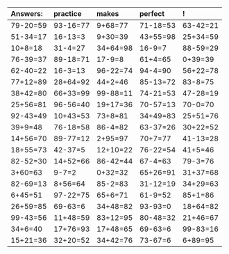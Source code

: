 | Answers: | practice | makes | perfect | ! |
| :--- | :--- | :--- | :--- | :--- |
| 79-20=59 | 93-16=77 | 9+68=77 | 71-18=53 | 63-42=21 | 
| 51-34=17 | 16-13=3 | 9+30=39 | 43+55=98 | 25+34=59 | 
| 10+8=18 | 31-4=27 | 34+64=98 | 16-9=7 | 88-59=29 | 
| 76-39=37 | 89-18=71 | 17-9=8 | 61+4=65 | 0+39=39 | 
| 62-40=22 | 16-3=13 | 96-22=74 | 94-4=90 | 56+22=78 | 
| 77+12=89 | 28+64=92 | 44+2=46 | 85-13=72 | 83-8=75 | 
| 38+42=80 | 66+33=99 | 99-88=11 | 74-21=53 | 47-28=19 | 
| 25+56=81 | 96-56=40 | 19+17=36 | 70-57=13 | 70-0=70 | 
| 92-43=49 | 10+43=53 | 73+8=81 | 34+49=83 | 25+51=76 | 
| 39+9=48 | 76-18=58 | 86-4=82 | 63-37=26 | 30+22=52 | 
| 14+56=70 | 89-77=12 | 2+95=97 | 70+7=77 | 41-13=28 | 
| 18+55=73 | 42-37=5 | 12+10=22 | 76-22=54 | 41+5=46 | 
| 82-52=30 | 14+52=66 | 86-42=44 | 67-4=63 | 79-3=76 | 
| 3+60=63 | 9-7=2 | 0+32=32 | 65+26=91 | 31+37=68 | 
| 82-69=13 | 8+56=64 | 85-2=83 | 31-12=19 | 34+29=63 | 
| 6+45=51 | 97-22=75 | 65+6=71 | 61-9=52 | 85+1=86 | 
| 26+59=85 | 69-63=6 | 34+48=82 | 93-93=0 | 18+64=82 | 
| 99-43=56 | 11+48=59 | 83+12=95 | 80-48=32 | 21+46=67 | 
| 34+6=40 | 17+76=93 | 17+48=65 | 69-63=6 | 99-83=16 | 
| 15+21=36 | 32+20=52 | 34+42=76 | 73-67=6 | 6+89=95 | 
